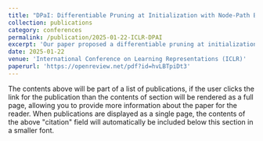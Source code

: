 ```yaml
---
title: "DPaI: Differentiable Pruning at Initialization with Node-Path Balance Principle"
collection: publications
category: conferences
permalink: /publication/2025-01-22-ICLR-DPAI
excerpt: 'Our paper proposed a differentiable pruning at initialization methods that achived significantly better performance on pruning at initialization tasks.'
date: 2025-01-22
venue: 'International Conference on Learning Representations (ICLR)'
paperurl: 'https://openreview.net/pdf?id=hvLBTpiDt3'
---
```


The contents above will be part of a list of publications, if the user clicks the link for the publication than the contents of section will be rendered as a full page, allowing you to provide more information about the paper for the reader. When publications are displayed as a single page, the contents of the above "citation" field will automatically be included below this section in a smaller font.
